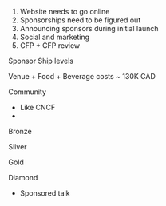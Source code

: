 1. Website needs to go online
2. Sponsorships need to be figured out
3. Announcing sponsors during initial launch
4. Social and marketing
5. CFP + CFP review

Sponsor Ship levels

Venue + Food + Beverage costs ~ 130K CAD

Community
- Like CNCF
- 
Bronze 

Silver

Gold

Diamond
- Sponsored talk
